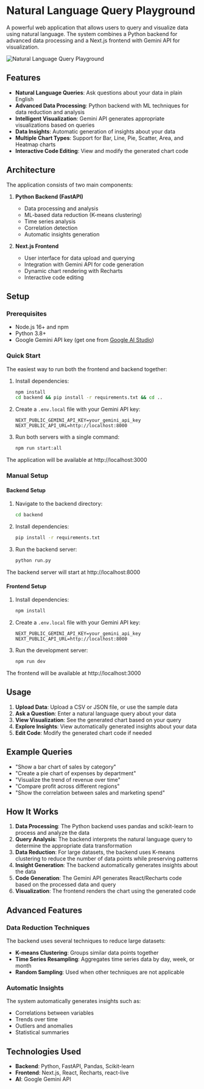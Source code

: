 # Natural Language Query Playground

A powerful web application that allows users to query and visualize data using natural language. The system combines a Python backend for advanced data processing and a Next.js frontend with Gemini API for visualization.

![Natural Language Query Playground](https://i.imgur.com/placeholder.png)

## Features

- **Natural Language Queries**: Ask questions about your data in plain English
- **Advanced Data Processing**: Python backend with ML techniques for data reduction and analysis
- **Intelligent Visualization**: Gemini API generates appropriate visualizations based on queries
- **Data Insights**: Automatic generation of insights about your data
- **Multiple Chart Types**: Support for Bar, Line, Pie, Scatter, Area, and Heatmap charts
- **Interactive Code Editing**: View and modify the generated chart code

## Architecture

The application consists of two main components:

1. **Python Backend (FastAPI)**
   - Data processing and analysis
   - ML-based data reduction (K-means clustering)
   - Time series analysis
   - Correlation detection
   - Automatic insights generation

2. **Next.js Frontend**
   - User interface for data upload and querying
   - Integration with Gemini API for code generation
   - Dynamic chart rendering with Recharts
   - Interactive code editing

## Setup

### Prerequisites

- Node.js 16+ and npm
- Python 3.8+
- Google Gemini API key (get one from [Google AI Studio](https://makersuite.google.com/app/apikey))

### Quick Start

The easiest way to run both the frontend and backend together:

1. Install dependencies:
   ```bash
   npm install
   cd backend && pip install -r requirements.txt && cd ..
   ```

2. Create a `.env.local` file with your Gemini API key:
   ```
   NEXT_PUBLIC_GEMINI_API_KEY=your_gemini_api_key
   NEXT_PUBLIC_API_URL=http://localhost:8000
   ```

3. Run both servers with a single command:
   ```bash
   npm run start:all
   ```

The application will be available at http://localhost:3000

### Manual Setup

#### Backend Setup

1. Navigate to the backend directory:
   ```bash
   cd backend
   ```

2. Install dependencies:
   ```bash
   pip install -r requirements.txt
   ```

3. Run the backend server:
   ```bash
   python run.py
   ```

The backend server will start at http://localhost:8000

#### Frontend Setup

1. Install dependencies:
   ```bash
   npm install
   ```

2. Create a `.env.local` file with your Gemini API key:
   ```
   NEXT_PUBLIC_GEMINI_API_KEY=your_gemini_api_key
   NEXT_PUBLIC_API_URL=http://localhost:8000
   ```

3. Run the development server:
   ```bash
   npm run dev
   ```

The frontend will be available at http://localhost:3000

## Usage

1. **Upload Data**: Upload a CSV or JSON file, or use the sample data
2. **Ask a Question**: Enter a natural language query about your data
3. **View Visualization**: See the generated chart based on your query
4. **Explore Insights**: View automatically generated insights about your data
5. **Edit Code**: Modify the generated chart code if needed

## Example Queries

- "Show a bar chart of sales by category"
- "Create a pie chart of expenses by department"
- "Visualize the trend of revenue over time"
- "Compare profit across different regions"
- "Show the correlation between sales and marketing spend"

## How It Works

1. **Data Processing**: The Python backend uses pandas and scikit-learn to process and analyze the data
2. **Query Analysis**: The backend interprets the natural language query to determine the appropriate data transformation
3. **Data Reduction**: For large datasets, the backend uses K-means clustering to reduce the number of data points while preserving patterns
4. **Insight Generation**: The backend automatically generates insights about the data
5. **Code Generation**: The Gemini API generates React/Recharts code based on the processed data and query
6. **Visualization**: The frontend renders the chart using the generated code

## Advanced Features

### Data Reduction Techniques

The backend uses several techniques to reduce large datasets:

- **K-means Clustering**: Groups similar data points together
- **Time Series Resampling**: Aggregates time series data by day, week, or month
- **Random Sampling**: Used when other techniques are not applicable

### Automatic Insights

The system automatically generates insights such as:

- Correlations between variables
- Trends over time
- Outliers and anomalies
- Statistical summaries

## Technologies Used

- **Backend**: Python, FastAPI, Pandas, Scikit-learn
- **Frontend**: Next.js, React, Recharts, react-live
- **AI**: Google Gemini API
